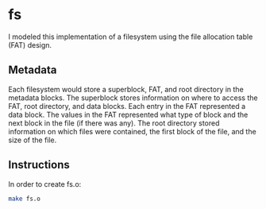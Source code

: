 # fs

I modeled this implementation of a filesystem using the file allocation table (FAT) design.

## Metadata
Each filesystem would store a superblock, FAT, and root directory in the metadata blocks. The superblock stores information on where to access the FAT, root directory, and data blocks. Each entry in the FAT represented a data block. The values in the FAT represented what type of block and the next block in the file (if there was any). The root directory stored information on which files were contained, the first block of the file, and the size of the file.

## Instructions
In order to create fs.o:
```bash
make fs.o
```
